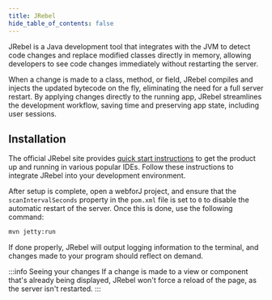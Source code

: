 ```yaml
---
title: JRebel
hide_table_of_contents: false
---
```


JRebel is a Java development tool that integrates with the JVM to detect code changes and replace modified classes directly in memory, allowing developers to see code changes immediately without restarting the server. 

When a change is made to a class, method, or field, JRebel compiles and injects the updated bytecode on the fly, eliminating the need for a full server restart. By applying changes directly to the running app, JRebel streamlines the development workflow, saving time and preserving app state, including user sessions.

## Installation

The official JRebel site provides [quick start instructions](https://www.jrebel.com/products/jrebel/learn) to get the product up and running in various popular IDEs. Follow these instructions to integrate JRebel into your development environment.

After setup is complete, open a webforJ project, and ensure that the `scanIntervalSeconds` property in the `pom.xml` file is set to `0` to disable the automatic restart of the server. Once this is done, use the following command:

```bash
mvn jetty:run
```

If done properly, JRebel will output logging information to the terminal, and changes made to your program should reflect on demand.

:::info Seeing your changes
If a change is made to a view or component that's already being displayed, JRebel won't force a reload of the page, as the server isn't restarted.
:::